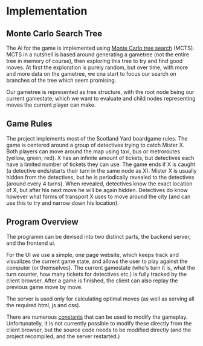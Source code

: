 # Implementation

## Monte Carlo Search Tree

The Ai for the game is implemented using [Monte Carlo tree search](https://en.wikipedia.org/wiki/Monte_Carlo_tree_search) (MCTS). MCTS in a nutshell is based around generating a gametree (not the entire tree in memory of course), then exploring this tree to try and find good moves. At first the exploration is purely random, but over time, with more and more data on the gametree, we cna start to focus our search on branches of the tree which seem promising.

Our gametree is represented as tree structure, with the root node being our current gamestate, which we want to evaluate and child nodes representing moves the current player can make.

## Game Rules

The project implements most of the Scotland Yard boardgame rules. The game is centered around a group of detectives trying to catch Mister X. Both players can move around the map using taxi, bus or metroroutes (yellow, green, red). X has an infinite amount of tickets, but detectives each have a limited number of tickets they can use. The game ends if X is caught (a detective ends/starts their turn in the same node as X). Mister X is usually hidden from the detectives, but he is periodically revealed to the detectives (around every 4 turns). When revealed, detectives know the exact location of X, but after his next move he will be again hidden. Detectives do know however what forms of transport X uses to move around the city (and can use this to try and narrow down his location).

## Program Overview

The programm can be devised into two distinct parts, the backend server, and the frontend ui.

For the UI we use a simple, one page website, which keeps track and visualizes the current game state, and allows the user to play against the computer (or themselves). The current gamestate (who's turn it is, what the turn counter, how many tickets for detectives etc.) is fully tracked by the client browser. After a game is finished, the client can also replay the previous game move by move.

The server is used only for calculating optimal moves (as well as serving all the required html, js and css).

There are numerous [constants](/src/utils/constants.ts) that can be used to modify the gameplay. Unfortunatelly, it is not currently possible to modify these directly from the client browser, but the source code needs to be modified directly (and the project recompiled, and the server restarted.)
